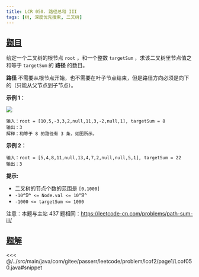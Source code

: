 ```yaml
---
title: LCR 050. 路径总和 III
tags: [树, 深度优先搜索, 二叉树]
---
```



## [题目](https://leetcode.cn/problems/6eUYwP/)
给定一个二叉树的根节点 `root` ，和一个整数 `targetSum` ，求该二叉树里节点值之和等于 `targetSum` 的 **路径** 的数目。

**路径** 不需要从根节点开始，也不需要在叶子节点结束，但是路径方向必须是向下的（只能从父节点到子节点）。

**示例 1：**

![](https://assets.leetcode.com/uploads/2021/04/09/pathsum3-1-tree.jpg)

```
输入：root = [10,5,-3,3,2,null,11,3,-2,null,1], targetSum = 8
输出：3
解释：和等于 8 的路径有 3 条，如图所示。
```

**示例 2：**

```
输入：root = [5,4,8,11,null,13,4,7,2,null,null,5,1], targetSum = 22
输出：3
```

**提示:**

* 二叉树的节点个数的范围是 `[0,1000]`
* `-10`^9^` <= Node.val <= 10`^9^
* `-1000 <= targetSum <= 1000`

注意：本题与主站 437 题相同：<https://leetcode-cn.com/problems/path-sum-iii/>


## [题解](https://github.com/PasseRR/JavaLeetCode/blob/master/src/main/java/com/gitee/passerr/leetcode/problem/lcof2/page1/Lcof050.java)

<<< @/../src/main/java/com/gitee/passerr/leetcode/problem/lcof2/page1/Lcof050.java#snippet
